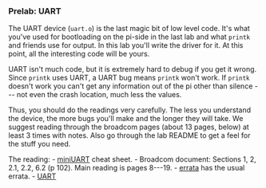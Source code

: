 ### Prelab: UART

The UART device (`uart.o`) is the last magic bit of low level code.
It's what you've used for bootloading on the pi-side in the last lab and
what `printk` and friends use for output.  In this lab you'll write the
driver for it.  At this point, all the interesting code will be yours.

UART isn't much code, but it is extremely hard to debug if you get it
wrong.  Since `printk` uses UART, a UART bug means `printk` won't work.
If `printk` doesn't work you can't get any information out of the pi
other than silence --- not even the crash location, much less the values.

Thus, you should do the readings very carefully.  The less you understand
the device, the more bugs you'll make and the longer they will take. We
suggest reading through the broadcom pages (about 13 pages, below)
at least 3 times with notes.    Also go through the lab README to get a feel
for the stuff you need.

The reading:
      - [miniUART](../../notes/devices/miniUART.md) cheat sheet.
      - Broadcom document:  Sections 1, 2, 2.1, 2.2, 6.2 (p 102).  Main
        reading is pages 8---19.
      - [errata](https://elinux.org/BCM2835_datasheet_errata) has the
        usual errata.
      - [UART](https://en.wikipedia.org/wiki/Universal_asynchronous_receiver-transmitter)
